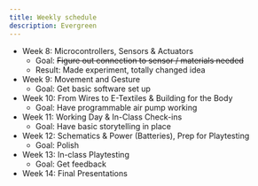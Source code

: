 ```yaml
---
title: Weekly schedule
description: Evergreen
---
```


- Week 8: Microcontrollers, Sensors & Actuators
  - Goal: ~~Figure out connection to sensor / materials needed~~
  - Result: Made experiment, totally changed idea
- Week 9: Movement and Gesture
  - Goal: Get basic software set up
- Week 10: From Wires to E-Textiles & Building for the Body
  - Goal: Have programmable air pump working
- Week 11: Working Day & In-Class Check-ins
  - Goal: Have basic storytelling in place
- Week 12: Schematics & Power (Batteries), Prep for Playtesting
  - Goal: Polish
- Week 13: In-class Playtesting
  - Goal: Get feedback
- Week 14: Final Presentations
